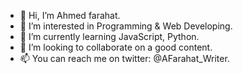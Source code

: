 - 👋 Hi, I’m Ahmed farahat.
- 👀 I’m interested in Programming & Web Developing.
- 🌱 I’m currently learning JavaScript, Python.
- 💞️ I’m looking to collaborate on a good content.
- 📫 You can reach me on twitter: @AFarahat_Writer.

<!---
farahateg20/farahateg20 is a ✨ special ✨ repository because its `README.md` (this file) appears on your GitHub profile.
You can click the Preview link to take a look at your changes.
--->
